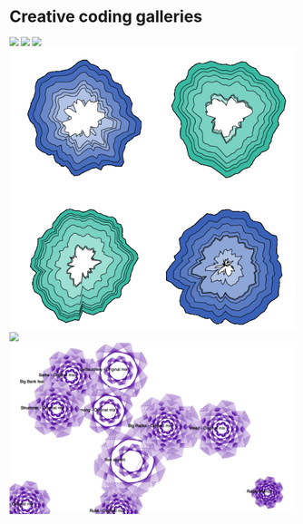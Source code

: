 # Creative coding galleries

![](p5/assets/crossSection.png=650x)
![](p5/sketches/topography/assets/make_waves.gif=650x)
![](p5/sketches/sound/assets/soundflowers2.png=650x)
<img src="p5/assets/crossSection.png" width="650">
<img src="p5/sketches/topography/assets/make_waves.gif" width="650">
<img src="p5/sketches/sound/assets/soundflowers2.png" width="650">